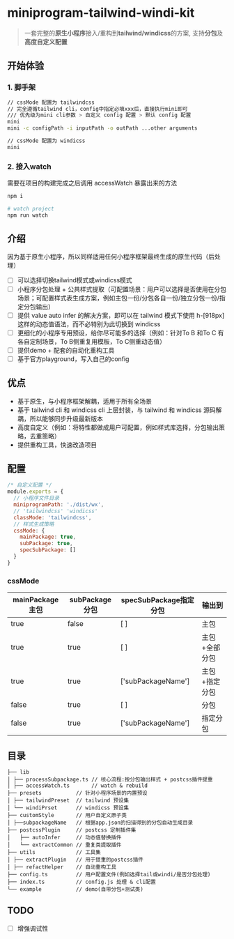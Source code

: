 # miniprogram-tailwind-windi-kit

> 一套完整的**原生小程序**接入/重构到**tailwind/windicss**的方案, 支持**分包**及**高度自定义配置**

## 开始体验

### 1. 脚手架
```bash
// cssMode 配置为 tailwindcss
// 完全遵循tailwind cli，config中指定必填xxx后，直接执行mini即可
/// 优先级为mini cli参数 > 自定义 config 配置 > 默认 config 配置
mini
mini -c configPath -i inputPath -o outPath ...other arguments

// cssMode 配置为 windicss
mini

```
### 2. 接入watch
需要在项目的构建完成之后调用 accessWatch 暴露出来的方法
```bash
npm i

# watch project
npm run watch
```


## 介绍
因为基于原生小程序，所以同样适用任何小程序框架最终生成的原生代码（后处理）
- [ ] 可以选择切换tailwind模式或windicss模式
- [ ] 小程序分包处理 + 公共样式提取（可配置场景：用户可以选择是否使用在分包场景；可配置样式表生成方案，例如主包一份/分包各自一份/独立分包一份/指定分包输出）
- [ ] 提供 value auto infer 的解决方案，即可以在 tailwind 模式下使用 h-[918px] 这样的动态值语法，而不必特别为此切换到 windicss
- [ ] 更细化的小程序专用预设，给你尽可能多的选择（例如：针对To B 和To C 有各自定制场景，To B侧重复用模板，To C侧重动态值）
- [ ] 提供demo + 配套的自动化重构工具
- [ ] 基于官方playground，写入自己的config

## 优点
- 基于原生，与小程序框架解耦，适用于所有全场景
- 基于 tailwind cli 和 windicss cli 上层封装，与 tailwind 和 windicss 源码解耦，所以能够同步升级最新版本
- 高度自定义（例如：将特性都做成用户可配置，例如样式库选择，分包输出策略，去重策略）
- 提供重构工具，快速改造项目

## 配置
```js
/* 自定义配置 */
module.exports = {
  // 小程序文件目录
  miniprogramPath: './dist/wx',
  // 'tailwindcss' 'windicss'
  classMode: 'tailwindcss',
  // 样式生成策略
  cssMode: {
    mainPackage: true,
    subPackage: true,
    specSubPackage: []
  }
}
```

### cssMode
<!-- <table align="center">
  <thead>
   <th>包名</th>
   <th>别</th>
   <th>年龄</th>
  </thead>
  <tbody>
   <tr>
    <td>易建联</td>
    <td>男</td>
    <td>35</td>
   </tr>
   <tr>
    <td colspan="3"></td>
   </tr>
  </tbody>
 </table> -->
| mainPackage主包 | subPackage分包 | specSubPackage指定分包 | 输出到 |
| ---- | ---- | ---- | ---- |
| true | false | [ ] | 主包 |
| true | true | [ ] | 主包+全部分包 |
| true | true | ['subPackageName'] | 主包+指定分包 |
| false | true | [ ] | 分包 |
| false | true | ['subPackageName'] | 指定分包 |

## 目录
```
├── lib
│ ├── processSubpackage.ts // 核心流程:按分包输出样式 + postcss插件提重
│ ├── accessWatch.ts       // watch & rebuild
├── presets           // 针对小程序场景的内置预设
│ ├── tailwindPreset  // tailwind 预设集
│ └── windiPrset      // windicss 预设集
├── customStyle       // 用户自定义原子类
│ ├──subpackageName   // 根据app.json的扫描得到的分包自动生成目录
├── postcssPlugin     // postcss 定制插件集
│   ├── autoInfer     // 动态值替换插件
│   └── extractCommon // 重复类提取插件
├── utils             // 工具集
│ ├── extractPlugin   // 用于提重的postcss插件
│ ├── refactHelper    // 自动重构工具
├── config.ts         // 用户配置文件(例如选择tail或windi/是否分包处理)
├── index.ts          // config.js 处理 & cli配置
└── example           // demo(自带分包+测试类)
```

## TODO
- [ ] 增强调试性
